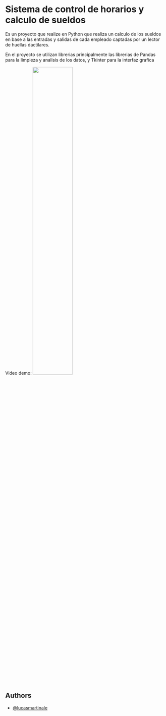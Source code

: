 # Sistema de control de horarios y calculo de sueldos

Es un proyecto que realize en Python que realiza un calculo de los sueldos en base a las entradas y salidas de cada empleado captadas por un lector de huellas dactilares.

En el proyecto se utilizan librerias principalmente las librerias de Pandas para la limpieza y analisis de los datos, y Tkinter para la interfaz grafica

Video demo:
[<img src="https://img.youtube.com/vi/cq4sHIlNKjA/maxresdefault.jpg" width="50%">](https://youtu.be/cq4sHIlNKjA)

## Authors

- [@lucasmartinale](https://www.github.com/lucasmartinale)

